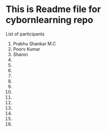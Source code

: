 # This is Readme file for cybornlearning repo
List of participants

1. Prabhu Shankar M.C
2. Poorv Kumar
3. Sharon
4.
5.
6.
7.
8.
9.
10.
11.
12.
13.
14.
15.
16.
